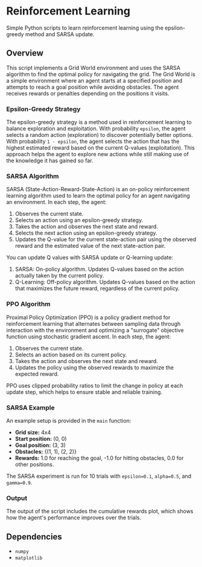 # Reinforcement Learning  
  
Simple Python scripts to learn reinforcement learning using the epsilon-greedy method and SARSA update.  
  
## Overview  
  
This script implements a Grid World environment and uses the SARSA algorithm to find the optimal policy for navigating the grid. The Grid World is a simple environment where an agent starts at a specified position and attempts to reach a goal position while avoiding obstacles. The agent receives rewards or penalties depending on the positions it visits.  
  
### Epsilon-Greedy Strategy  
  
The epsilon-greedy strategy is a method used in reinforcement learning to balance exploration and exploitation. With probability `epsilon`, the agent selects a random action (exploration) to discover potentially better options. With probability `1 - epsilon`, the agent selects the action that has the highest estimated reward based on the current Q-values (exploitation). This approach helps the agent to explore new actions while still making use of the knowledge it has gained so far.  
  
### SARSA Algorithm  
  
SARSA (State-Action-Reward-State-Action) is an on-policy reinforcement learning algorithm used to learn the optimal policy for an agent navigating an environment. In each step, the agent:  
1. Observes the current state.  
2. Selects an action using an epsilon-greedy strategy.  
3. Takes the action and observes the next state and reward.  
4. Selects the next action using an epsilon-greedy strategy.  
5. Updates the Q-value for the current state-action pair using the observed reward and the estimated value of the next state-action pair.  
  
You can update Q values with SARSA update or Q-learning update:
1. SARSA: On-policy algorithm. Updates Q-values based on the action actually taken by the current policy.
2. Q-Learning: Off-policy algorithm. Updates Q-values based on the action that maximizes the future reward, regardless of the current policy.

### PPO Algorithm
 
Proximal Policy Optimization (PPO) is a policy gradient method for reinforcement learning that alternates between sampling data through interaction with the environment and optimizing a "surrogate" objective function using stochastic gradient ascent. 
In each step, the agent:

1. Observes the current state.
2. Selects an action based on its current policy.
3. Takes the action and observes the next state and reward.
4. Updates the policy using the observed rewards to maximize the expected reward.

PPO uses clipped probability ratios to limit the change in policy at each update step, which helps to ensure stable and reliable training.

### SARSA Example  
  
An example setup is provided in the `main` function:  
- **Grid size:** 4x4  
- **Start position:** (0, 0)  
- **Goal position:** (3, 3)  
- **Obstacles:** {(1, 1), (2, 2)}  
- **Rewards:** 1.0 for reaching the goal, -1.0 for hitting obstacles, 0.0 for other positions.  
  
The SARSA experiment is run for 10 trials with `epsilon=0.1`, `alpha=0.5`, and `gamma=0.9`.  
  
### Output  
  
The output of the script includes the cumulative rewards plot, which shows how the agent's performance improves over the trials.  
  
## Dependencies  
  
- `numpy`  
- `matplotlib`  
  
